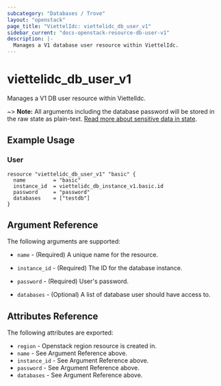 ```yaml
---
subcategory: "Databases / Trove"
layout: "openstack"
page_title: "ViettelIdc: viettelidc_db_user_v1"
sidebar_current: "docs-openstack-resource-db-user-v1"
description: |-
  Manages a V1 database user resource within ViettelIdc.
---
```


# viettelidc\_db\_user\_v1

Manages a V1 DB user resource within ViettelIdc.

~> **Note:** All arguments including the database password will be stored in the
raw state as plain-text. [Read more about sensitive data in
state](https://www.terraform.io/docs/language/state/sensitive-data.html).

## Example Usage

### User

```hcl
resource "viettelidc_db_user_v1" "basic" {
  name         = "basic"
  instance_id  = viettelidc_db_instance_v1.basic.id
  password     = "password"
  databases    = ["testdb"]
}
```

## Argument Reference

The following arguments are supported:

* `name` - (Required) A unique name for the resource.

* `instance_id` - (Required) The ID for the database instance.

* `password` - (Required) User's password.

* `databases` - (Optional) A list of database user should have access to.

## Attributes Reference

The following attributes are exported:

* `region` - Openstack region resource is created in.
* `name` - See Argument Reference above.
* `instance_id` - See Argument Reference above.
* `password` - See Argument Reference above.
* `databases` - See Argument Reference above.
